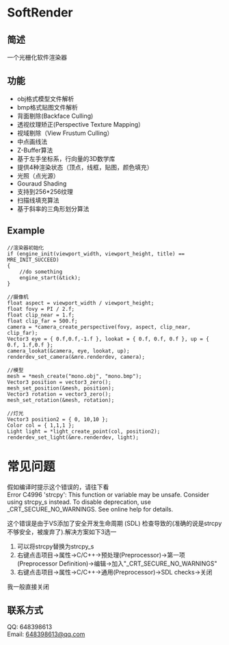 # SoftRender

## 简述

一个光栅化软件渲染器


## 功能
* obj格式模型文件解析
* bmp格式贴图文件解析
* 背面剔除(Backface Culling)
* 透视纹理矫正(Perspective Texture Mapping）
* 视域剔除（View Frustum Culling）
* 中点画线法
* Z-Buffer算法
* 基于左手坐标系，行向量的3D数学库
* 提供4种渲染状态（顶点，线框，贴图，颜色填充）
* 光照（点光源）
* Gouraud Shading
* 支持到256*256纹理
* 扫描线填充算法
* 基于斜率的三角形划分算法

## Example

    //渲染器初始化
    if (engine_init(viewport_width, viewport_height, title) == MRE_INIT_SUCCEED)
    {
        //do something
        engine_start(&tick);
    }

    //摄像机
	float aspect = viewport_width / viewport_height;
	float fovy = PI / 2.f;
	float clip_near = 1.f;
	float clip_far = 500.f;
	camera = *camera_create_perspective(fovy, aspect, clip_near, clip_far);
	Vector3 eye = { 0.f,0.f,-1.f }, lookat = { 0.f, 0.f, 0.f }, up = { 0.f, 1.f,0.f };
	camera_lookat(&camera, eye, lookat, up);
	renderdev_set_camera(&mre.renderdev, camera);

    //模型
    mesh = *mesh_create("mono.obj", "mono.bmp");
    Vector3 position = vector3_zero();
    mesh_set_position(&mesh, position);
    Vector3 rotation = vector3_zero();
    mesh_set_rotation(&mesh, rotation);

    //灯光
    Vector3 position2 = { 0, 10,10 };
    Color col = { 1,1,1 };
    Light light = *light_create_point(col, position2);
    renderdev_set_light(&mre.renderdev, light);

# 常见问题

假如编译时提示这个错误的，请往下看  
Error	C4996	'strcpy': This function or variable may be unsafe. Consider using strcpy_s instead. To disable deprecation, use _CRT_SECURE_NO_WARNINGS. See online help for details.

这个错误是由于VS添加了安全开发生命周期 (SDL) 检查导致的(准确的说是strcpy不够安全，被废弃了).解决方案如下3选一  
1. 可以将strcpy替换为strcpy_s  
2. 右键点击项目->属性->C/C++->预处理(Preprocessor)->第一项(Preprocessor Definition)->编辑->加入"_CRT_SECURE_NO_WARNINGS"  
3. 右键点击项目->属性->C/C++->通用(Preprocessor)->SDL checks->关闭  


我一般直接关闭  

## 联系方式
QQ: 648398613  
Email: 648398613@qq.com
